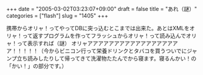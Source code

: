 +++
date = "2005-03-02T03:23:07+09:00"
draft = false
title = "あれ（謎）"
categories = ["flash"]
slug = "1405"
+++

携帯からオリャ！ってやってDBに突っ込むとこまでは出来た。あとはXMLをオリャ！って返すプログラムを作ってフラッシュからオリャ！って読み込んでオリャ！って表示すれば（謎）
オリャアアアアアアアアアアアアアアアアアア！！！！！（今からビニコン行って栄養ドリンクとタバコを買うついでにジャンプ立ち読みしたりして帰ってきて洗濯物たたんでから寝ます。寝るんかい！の「かい！」の部分です。）
